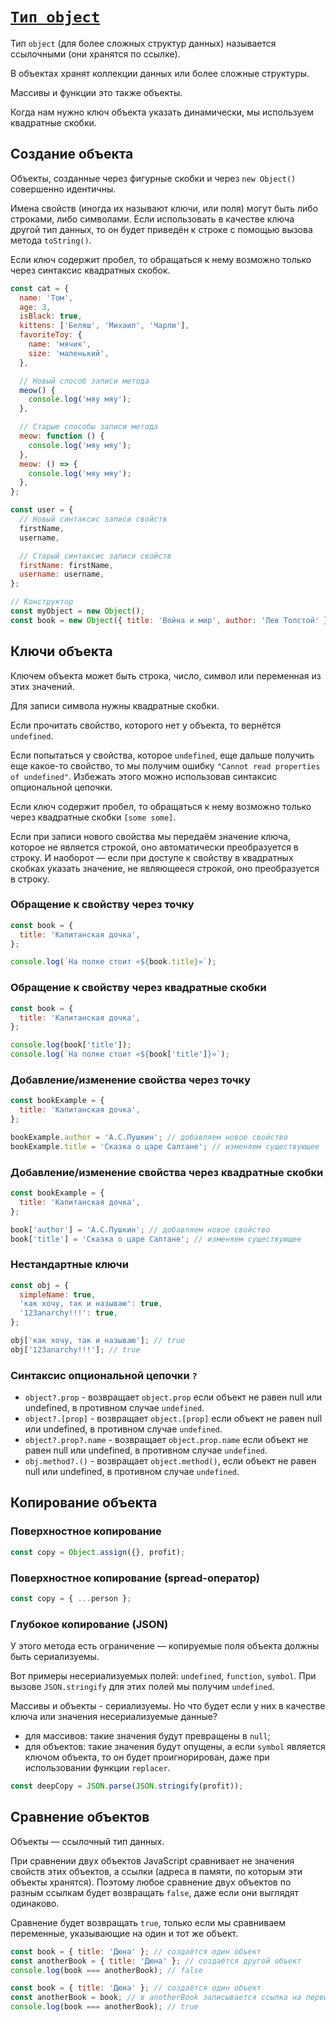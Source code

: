 # [`Тип object`](../index.md)

Тип `object` (для более сложных структур данных) называется ссылочными (они хранятся по ссылке).

В объектах хранят коллекции данных или более сложные структуры.

Массивы и функции это также объекты.

Когда нам нужно ключ объекта указать динамически, мы используем квадратные скобки.

## Создание объекта

Объекты, созданные через фигурные скобки и через `new Object()` совершенно идентичны.

Имена свойств (иногда их называют ключи, или поля) могут быть либо строками, либо символами. Если использовать в качестве ключа другой тип данных, то он будет приведён к строке с помощью вызова метода `toString()`.

Если ключ содержит пробел, то обращаться к нему возможно только через синтаксис квадратных скобок.

```js
const сat = {
  name: 'Том',
  age: 3,
  isBlack: true,
  kittens: ['Беляш', 'Михаил', 'Чарли'],
  favoriteToy: {
    name: 'мячик',
    size: 'маленький',
  },

  // Новый способ записи метода
  meow() {
    console.log('мяу мяу');
  },

  // Старые способы записи метода
  meow: function () {
    console.log('мяу мяу');
  },
  meow: () => {
    console.log('мяу мяу');
  },
};
```

```js
const user = {
  // Новый синтаксис записи свойств
  firstName,
  username,

  // Старый синтаксис записи свойств
  firstName: firstName,
  username: username,
};
```

```js
// Конструктор
const myObject = new Object();
const book = new Object({ title: 'Война и мир', author: 'Лев Толстой' });
```

## Ключи объекта

Ключем объекта может быть строка, число, символ или переменная из этих значений.

Для записи символа нужны квадратные скобки.

Если прочитать свойство, которого нет у объекта, то вернётся `undefined`.

Если попытаться у свойства, котороe `undefined`, еще дальше получить еще какое-то свойство, то мы получим ошибку `"Cannot read properties of undefined"`. Избежать этого можно использовав синтаксис опциональной цепочки.

Если ключ содержит пробел, то обращаться к нему возможно только через квадратные скобки `[some some]`.

Если при записи нового свойства мы передаём значение ключа, которое не является строкой, оно автоматически преобразуется в строку. И наоборот — если при доступе к свойству в квадратных скобках указать значение, не являющееся строкой, оно преобразуется в строку.

### Обращение к свойству через точку

```js
const book = {
  title: 'Капитанская дочка',
};

console.log(`На полке стоит «${book.title}»`);
```

### Обращение к свойству через квадратные скобки

```js
const book = {
  title: 'Капитанская дочка',
};

console.log(book['title']);
console.log(`На полке стоит «${book['title']}»`);
```

### Добавление/изменение свойства через точку

```js
const bookExample = {
  title: 'Капитанская дочка',
};

bookExample.author = 'А.С.Пушкин'; // добавляем новое свойство
bookExample.title = 'Сказка о царе Салтане'; // изменяем существующее
```

### Добавление/изменение свойства через квадратные скобки

```js
const bookExample = {
  title: 'Капитанская дочка',
};

book['author'] = 'А.С.Пушкин'; // добавляем новое свойство
book['title'] = 'Сказка о царе Салтане'; // изменяем существующее
```

### Нестандартные ключи

```js
const obj = {
  simpleName: true,
  'как хочу, так и называю': true,
  '123anarchy!!!': true,
};

obj['как хочу, так и называю']; // true
obj['123anarchy!!!']; // true
```

### Cинтаксис опциональной цепочки `?`

- `object?.prop` - возвращает `object.prop` если объект не равен null или undefined, в противном случае `undefined`.
- `object?.[prop]` - возвращает `object.[prop]` если объект не равен null или undefined, в противном случае `undefined`.
- `object?.prop?.name` - возвращает `object.prop.name` если объект не равен null или undefined, в противном случае `undefined`.
- `obj.method?.()` - возвращает `object.method()`, если объект не равен null или undefined, в противном случае `undefined`.

## Копирование объекта

### Поверхностное копирование

```js
const copy = Object.assign({}, profit);
```

### Поверхностное копирование (spread-оператор)

```js
const copy = { ...person };
```

### Глубокое копирование (JSON)

У этого метода есть ограничение — копируемые поля объекта должны быть сериализуемы.

Вот примеры несериализуемых полей: `undefined`, `function`, `symbol`. При вызове `JSON.stringify` для этих полей мы получим `undefined`.

Массивы и объекты - сериализуемы. Но что будет если у них в качестве ключа или значения несериализуемые данные?

- для массивов: такие значения будут превращены в `null`;
- для объектов: такие значения будут опущены, а если `symbol` является ключом объекта, то он будет проигнорирован, даже при использовании функции `replacer`.

```js
const deepCopy = JSON.parse(JSON.stringify(profit));
```

## Сравнение объектов

Объекты — ссылочный тип данных.

При сравнении двух объектов JavaScript сравнивает не значения свойств этих объектов, а ссылки (адреса в памяти, по которым эти объекты хранятся). Поэтому любое сравнение двух объектов по разным ссылкам будет возвращать `false`, даже если они выглядят одинаково.

Сравнение будет возвращать `true`, только если мы сравниваем переменные, указывающие на один и тот же объект.

```js
const book = { title: 'Дюна' }; // создаётся один объект
const anotherBook = { title: 'Дюна' }; // создаётся другой объект
console.log(book === anotherBook); // false
```

```js
const book = { title: 'Дюна' }; // создаётся один объект
const anotherBook = book; // в anotherBook записывается ссылка на первый объект
console.log(book === anotherBook); // true
```
